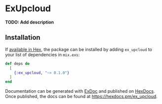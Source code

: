 # ExUpcloud

**TODO: Add description**

## Installation

If [available in Hex](https://hex.pm/docs/publish), the package can be installed
by adding `ex_upcloud` to your list of dependencies in `mix.exs`:

```elixir
def deps do
  [
    {:ex_upcloud, "~> 0.1.0"}
  ]
end
```

Documentation can be generated with [ExDoc](https://github.com/elixir-lang/ex_doc)
and published on [HexDocs](https://hexdocs.pm). Once published, the docs can
be found at <https://hexdocs.pm/ex_upcloud>.

